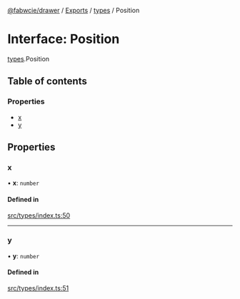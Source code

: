 [@fabwcie/drawer](../README.md) / [Exports](../modules.md) / [types](../modules/types.md) / Position

# Interface: Position

[types](../modules/types.md).Position

## Table of contents

### Properties

- [x](types.Position.md#x)
- [y](types.Position.md#y)

## Properties

### x

• **x**: `number`

#### Defined in

[src/types/index.ts:50](https://github.com/fabwcie/drawer/blob/master/src/types/index.ts#L50)

___

### y

• **y**: `number`

#### Defined in

[src/types/index.ts:51](https://github.com/fabwcie/drawer/blob/master/src/types/index.ts#L51)
